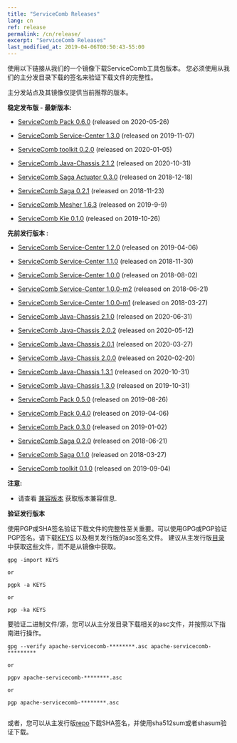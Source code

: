```yaml
---
title: "ServiceComb Releases"
lang: cn
ref: release
permalink: /cn/release/
excerpt: "ServiceComb Releases"
last_modified_at: 2019-04-06T00:50:43-55:00
---
```


使用以下链接从我们的一个镜像下载ServiceComb工具包版本。 您必须使用从我们的主分发目录下载的签名来验证下载文件的完整性。

主分发站点及其镜像仅提供当前推荐的版本。


**稳定发布版 - 最新版本:**

* [ServiceComb Pack 0.6.0](/cn/release/pack-downloads/) (released on 2020-05-26)

* [ServiceComb Service-Center 1.3.0](/cn/release/service-center-downloads/) (released on 2019-11-07)

* [ServiceComb toolkit 0.2.0](/cn/release/toolkit-downloads/) (released on 2020-01-05)

* [ServiceComb Java-Chassis 2.1.2](/cn/release/java-chassis-downloads/) (released on 2020-10-31)

* [ServiceComb Saga Actuator 0.3.0](/cn/release/saga-actuator-downloads/) (released on 2018-12-18)

* [ServiceComb Saga 0.2.1](/cn/release/saga-downloads/) (released on 2018-11-23)

* [ServiceComb Mesher 1.6.3](/cn/release/mesher-downloads/) (released on 2019-9-9)

* [ServiceComb Kie 0.1.0](/cn/release/kie-downloads/) (released on 2019-10-26)

**先前发行版本 :**

* [ServiceComb Service-Center 1.2.0](/cn/release/service-center-downloads/) (released on 2019-04-06)
* [ServiceComb Service-Center 1.1.0](/cn/release/service-center-downloads/) (released on 2018-11-30)
* [ServiceComb Service-Center 1.0.0](/cn/release/service-center-downloads/) (released on 2018-08-02)
* [ServiceComb Service-Center 1.0.0-m2](/cn/release/service-center-downloads/) (released on 2018-06-21)
* [ServiceComb Service-Center 1.0.0-m1](/cn/release/service-center-downloads/) (released on 2018-03-27)

* [ServiceComb Java-Chassis 2.1.0](/cn/release/java-chassis-downloads/) (released on 2020-06-31)
* [ServiceComb Java-Chassis 2.0.2](/cn/release/java-chassis-downloads/) (released on 2020-05-12)
* [ServiceComb Java-Chassis 2.0.1](/cn/release/java-chassis-downloads/) (released on 2020-03-27)
* [ServiceComb Java-Chassis 2.0.0](/cn/release/java-chassis-downloads/) (released on 2020-02-20)
* [ServiceComb Java-Chassis 1.3.1](/cn/release/java-chassis-downloads/) (released on 2020-10-31)
* [ServiceComb Java-Chassis 1.3.0](/cn/release/java-chassis-downloads/) (released on 2019-10-31)

* [ServiceComb Pack 0.5.0](/cn/release/pack-downloads/) (released on 2019-08-26)
* [ServiceComb Pack 0.4.0](/cn/release/pack-downloads/) (released on 2019-04-06)
* [ServiceComb Pack 0.3.0](/cn/release/pack-downloads/) (released on 2019-01-02)
* [ServiceComb Saga 0.2.0](/cn/release/saga-downloads/) (released on 2018-06-21)
* [ServiceComb Saga 0.1.0](/cn/release/saga-downloads/) (released on 2018-03-27)

* [ServiceComb toolkit 0.1.0](/cn/release/toolkit-downloads/) (released on 2019-09-04)

**注意:**
  - 请查看 [兼容版本](/cn/release/compatibleversion) 获取版本兼容信息.


**验证发行版本**

使用PGP或SHA签名验证下载文件的完整性至关重要。可以使用GPG或PGP验证PGP签名。请下载[KEYS](https://www.apache.org/dist/servicecomb/KEYS) 以及相关发行版的asc签名文件。 建议从主发行版[目录](https://www.apache.org/dist/servicecomb/) 中获取这些文件，而不是从镜像中获取。
 ```
 gpg -import KEYS

 or

 pgpk -a KEYS

 or

 pgp -ka KEYS

```

要验证二进制文件/源，您可以从主分发目录下载相关的asc文件，并按照以下指南进行操作。

```
gpg --verify apache-servicecomb-********.asc apache-servicecomb-*********

or

pgpv apache-servicecomb-********.asc

or

pgp apache-servicecomb-********.asc


```

或者，您可以从主发行版[repo](https://www.apache.org/dist/servicecomb/)下载SHA签名，并使用sha512sum或者shasum验证下载。
